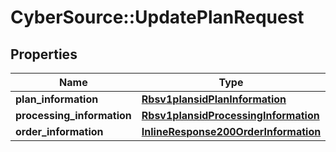 # CyberSource::UpdatePlanRequest

## Properties
Name | Type | Description | Notes
------------ | ------------- | ------------- | -------------
**plan_information** | [**Rbsv1plansidPlanInformation**](Rbsv1plansidPlanInformation.md) |  | [optional] 
**processing_information** | [**Rbsv1plansidProcessingInformation**](Rbsv1plansidProcessingInformation.md) |  | [optional] 
**order_information** | [**InlineResponse200OrderInformation**](InlineResponse200OrderInformation.md) |  | [optional] 


